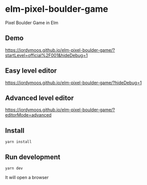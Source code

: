 # elm-pixel-boulder-game
Pixel Boulder Game in Elm

## Demo

https://jordymoos.github.io/elm-pixel-boulder-game/?startLevel=official%2F001&hideDebug=1

## Easy level editor

https://jordymoos.github.io/elm-pixel-boulder-game/?hideDebug=1

## Advanced level editor

https://jordymoos.github.io/elm-pixel-boulder-game/?editorMode=advanced

## Install

```
yarn install
```

## Run development
```
yarn dev
```

It will open a browser
